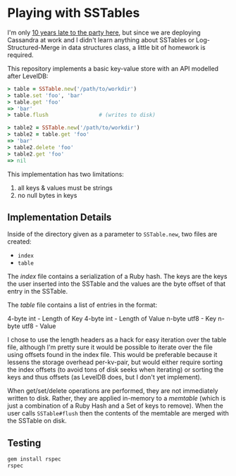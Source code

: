 Playing with SSTables
======================

I'm only [10 years late to the party here][bigtable], but since we are
deploying Cassandra at work and I didn't learn anything about SSTables or
Log-Structured-Merge in data structures class, a little bit of homework is
required.

This repository implements a basic key-value store with an API modelled after
LevelDB:

```ruby
> table = SSTable.new('/path/to/workdir')
> table.set 'foo', 'bar'
> table.get 'foo'
=> 'bar'
> table.flush                # (writes to disk)

> table2 = SSTable.new('/path/to/workdir')
> table2 = table.get 'foo'
=> 'bar'
> table2.delete 'foo'
> table2.get 'foo'
=> nil
```

This implementation has two limitations:
1. all keys & values must be strings
2. no null bytes in keys

Implementation Details
-----------------
Inside of the directory given as a parameter to `SSTable.new`, two files are
created:

* `index`
* `table`

The *index* file contains a serialization of a Ruby hash.  The keys are the
keys the user inserted into the SSTable and the values are the byte offset of
that entry in the SSTable.

The *table* file contains a list of entries in the format:

  4-byte int - Length of Key
  4-byte int - Length of Value
  n-byte utf8 - Key
  n-byte utf8 - Value

I chose to use the length headers as a hack for easy iteration over the table
file, although I'm pretty sure it would be possible to iterate over the file
using offsets found in the index file. This would be preferable because it
lessens the storage overhead per-kv-pair, but would either require sorting the
index offsets (to avoid tons of disk seeks when iterating) or sorting the keys
and thus offsets (as LevelDB does, but I don't yet implement).

When get/set/delete operations are performed, they are not immediately written
to disk. Rather, they are applied in-memory to a *memtable* (which is just a
combination of a Ruby Hash and a Set of keys to remove). When the user calls
`SSTable#flush` then the contents of the memtable are merged with the SSTable
on disk.

Testing
-----------------
```bash
gem install rspec
rspec
```

[bigtable]: http://static.googleusercontent.com/media/research.google.com/en//archive/bigtable-osdi06.pdf
